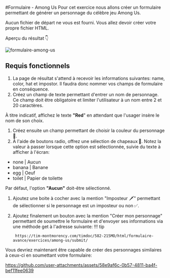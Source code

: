 #Formulaire - Among Us
Pour cet exercice nous allons créer un formulaire permettant de générer un personnage du célèbre jeu Among Us.

Aucun fichier de départ ne vous est fourni. Vous allez devoir créer votre propre fichier HTML.

Aperçu du résultat 👇

![formulaire-among-us](https://github.com/user-attachments/assets/8cb79668-f0fd-4836-8de8-2737a8b918cc)

## Requis fonctionnels


1. La page de résultat s'attend à recevoir les informations suivantes: name, color, hat et impostor. Il faudra donc nommer vos champs de formulaire en conséquence.
1. Créez un champ de texte permettant d'entrer un nom de personnage. Ce champ doit être obligatoire et limiter l'utilisateur à un nom entre 2 et 20 caractères.

À titre indicatif, affichez le texte **"Red**" en attendant que l'usager insère le nom de son choix.
1. Créez ensuite un champ permettant de choisir la couleur du personnage 🎨.
1. À l'aide de boutons radio, offrez une sélection de chapeaux 🎩. Notez la valeur à passer lorsque cette option est sélectionnée, suivie du texte à afficher à l'écran:
- none | Aucun
- banana | Banane
- egg | Oeuf
- toilet | Papier de toilette

Par défaut, l'option **"Aucun"** doit-être sélectionné.
1. Ajoutez une boite à cocher avec la mention "Imposteur 🗡" permettant de sélectionner si le personnage est un imposteur ou non ✅.
1. Ajoutez finalement un bouton avec la mention "Créer mon personnage" permettant de soumettre le formulaire et d'envoyer ses informations via une méthode get à l'adresse suivante:
!!! tip

        https://tim-montmorency.com/timdoc/582-215MO/html/formulaire-avance/exercices/among-us/submit/
Vous devriez maintenant être capable de créer des personnages similaires à ceux-ci en soumettant votre formulaire:

https://github.com/user-attachments/assets/58e9af6c-0b57-4811-ba4f-bef11fee0639

